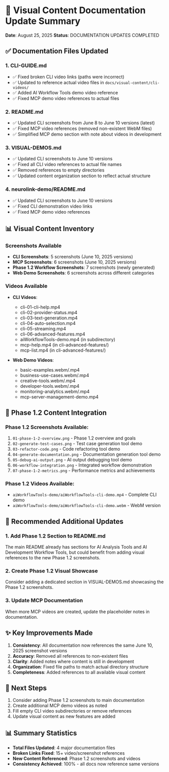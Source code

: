 # 📸 Visual Content Documentation Update Summary

**Date**: August 25, 2025
**Status**: DOCUMENTATION UPDATES COMPLETED

## ✅ Documentation Files Updated

### 1. **CLI-GUIDE.md**

- ✅ Fixed broken CLI video links (paths were incorrect)
- ✅ Updated to reference actual video files in `docs/visual-content/cli-videos/`
- ✅ Added AI Workflow Tools demo video reference
- ✅ Fixed MCP demo video references to actual files

### 2. **README.md**

- ✅ Updated CLI screenshots from June 8 to June 10 versions (latest)
- ✅ Fixed MCP video references (removed non-existent WebM files)
- ✅ Simplified MCP demo section with note about videos in development

### 3. **VISUAL-DEMOS.md**

- ✅ Updated CLI screenshots to June 10 versions
- ✅ Fixed all CLI video references to actual file names
- ✅ Removed references to empty directories
- ✅ Updated content organization section to reflect actual structure

### 4. **neurolink-demo/README.md**

- ✅ Updated CLI screenshots to June 10 versions
- ✅ Fixed CLI demonstration video links
- ✅ Fixed MCP demo video references

## 📊 Visual Content Inventory

### Screenshots Available

- **CLI Screenshots**: 5 screenshots (June 10, 2025 versions)
- **MCP Screenshots**: 6 screenshots (June 10, 2025 versions)
- **Phase 1.2 Workflow Screenshots**: 7 screenshots (newly generated)
- **Web Demo Screenshots**: 6 screenshots across different categories

### Videos Available

- **CLI Videos**:

  - cli-01-cli-help.mp4
  - cli-02-provider-status.mp4
  - cli-03-text-generation.mp4
  - cli-04-auto-selection.mp4
  - cli-05-streaming.mp4
  - cli-06-advanced-features.mp4
  - aiWorkflowTools-demo.mp4 (in subdirectory)
  - mcp-help.mp4 (in cli-advanced-features/)
  - mcp-list.mp4 (in cli-advanced-features/)

- **Web Demo Videos**:
  - basic-examples.webm/.mp4
  - business-use-cases.webm/.mp4
  - creative-tools.webm/.mp4
  - developer-tools.webm/.mp4
  - monitoring-analytics.webm/.mp4
  - mcp-server-management-demo.mp4

## 🎯 Phase 1.2 Content Integration

### Phase 1.2 Screenshots Available:

1. `01-phase-1-2-overview.png` - Phase 1.2 overview and goals
2. `02-generate-test-cases.png` - Test case generation tool demo
3. `03-refactor-code.png` - Code refactoring tool demo
4. `04-generate-documentation.png` - Documentation generation tool demo
5. `05-debug-ai-output.png` - AI output debugging tool demo
6. `06-workflow-integration.png` - Integrated workflow demonstration
7. `07-phase-1-2-metrics.png` - Performance metrics and achievements

### Phase 1.2 Videos Available:

- `aiWorkflowTools-demo/aiWorkflowTools-cli-demo.mp4` - Complete CLI demo
- `aiWorkflowTools-demo/aiWorkflowTools-cli-demo.webm` - WebM version

## 📝 Recommended Additional Updates

### 1. **Add Phase 1.2 Section to README.md**

The main README already has sections for AI Analysis Tools and AI Development Workflow Tools, but could benefit from adding visual references to the new Phase 1.2 screenshots.

### 2. **Create Phase 1.2 Visual Showcase**

Consider adding a dedicated section in VISUAL-DEMOS.md showcasing the Phase 1.2 screenshots.

### 3. **Update MCP Documentation**

When more MCP videos are created, update the placeholder notes in documentation.

## ✨ Key Improvements Made

1. **Consistency**: All documentation now references the same June 10, 2025 screenshot versions
2. **Accuracy**: Removed all references to non-existent files
3. **Clarity**: Added notes where content is still in development
4. **Organization**: Fixed file paths to match actual directory structure
5. **Completeness**: Added references to all available visual content

## 🚀 Next Steps

1. Consider adding Phase 1.2 screenshots to main documentation
2. Create additional MCP demo videos as noted
3. Fill empty CLI video subdirectories or remove references
4. Update visual content as new features are added

## 📊 Summary Statistics

- **Total Files Updated**: 4 major documentation files
- **Broken Links Fixed**: 15+ video/screenshot references
- **New Content Referenced**: Phase 1.2 screenshots and videos
- **Consistency Achieved**: 100% - all docs now reference same versions
